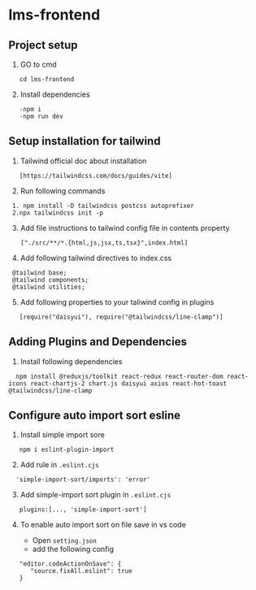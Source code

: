 # lms-frontend

## Project setup

1. GO to cmd 
```
   cd lms-frontend
```

2. Install dependencies
```
   -npm i
   -npm run dev

```

## Setup installation for tailwind

1. Tailwind official doc about installation
```
   [https://tailwindcss.com/docs/guides/vite]
```


2. Run following commands
  ```
   1. npm install -D tailwindcss postcss autoprefixer
   2.npx tailwindcss init -p
  ```
3. Add file instructions to tailwind config file in contents property
   ```
   ["./src/**/*.{html,js,jsx,ts,tsx}",index.html]
   ```

4. Add following tailwind directives to index.css
 ```
  @tailwind base;
  @tailwind components;
  @tailwind utilities;
```

5. Add following properties to your taliwind config in plugins
```
   [require("daisyui"), require("@tailwindcss/line-clamp")]
```

## Adding Plugins and Dependencies

1. Install following dependencies
```
  npm install @reduxjs/toolkit react-redux react-router-dom react-icons react-chartjs-2 chart.js daisyui axios react-hot-toast @tailwindcss/line-clamp
```

## Configure auto import sort esline

1. Install simple import sore

```
   npm i eslint-plugin-import
```

2. Add rule in `.eslint.cjs`

```
  'simple-import-sort/imports': 'error'
```

3. Add simple-import sort plugin in `.eslint.cjs`

```
   plugins:[..., 'simple-import-sort']
```

4. To enable auto import sort on file save in vs code 

   - Open `setting.json`
   - add the following config
```
   "editor.codeActionOnSave": {
      "source.fixAll.eslint": true
   }
```
